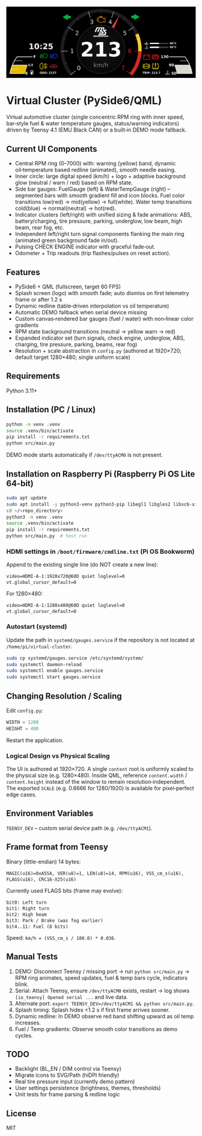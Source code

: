 ![dashboard](dashboard.png)
# Virtual Cluster (PySide6/QML)

Virtual automotive cluster (single concentric RPM ring with inner speed, bar‑style fuel & water temperature gauges, status/warning indicators) driven by Teensy 4.1 (EMU Black CAN) or a built‑in DEMO mode fallback.

## Current UI Components
- Central RPM ring (0–7000) with: warning (yellow) band, dynamic oil‑temperature based redline (animated), smooth needle easing.
- Inner circle: large digital speed (km/h) + logo + adaptive background glow (neutral / warn / red) based on RPM state.
- Side bar gauges: FuelGauge (left) & WaterTempGauge (right) – segmented bars with smooth gradient fill and icon blocks. Fuel color transitions low(red) → mid(yellow) → full(white). Water temp transitions cold(blue) → normal(neutral) → hot(red).
- Indicator clusters (left/right) with unified sizing & fade animations: ABS, battery/charging, tire pressure, parking, underglow, low beam, high beam, rear fog, etc.
- Independent left/right turn signal components flanking the main ring (animated green background fade in/out).
- Pulsing CHECK ENGINE indicator with graceful fade‑out.
- Odometer + Trip readouts (trip flashes/pulses on reset action).

## Features
- PySide6 + QML (fullscreen, target 60 FPS)
- Splash screen (logo) with smooth fade; auto dismiss on first telemetry frame or after 1.2 s
- Dynamic redline (table‑driven interpolation vs oil temperature)
- Automatic DEMO fallback when serial device missing
- Custom canvas‑rendered bar gauges (fuel / water) with non‑linear color gradients
- RPM state background transitions (neutral → yellow warn → red)
- Expanded indicator set (turn signals, check engine, underglow, ABS, charging, tire pressure, parking, beams, rear fog)
- Resolution + scale abstraction in `config.py` (authored at 1920×720; default target 1280×480; single uniform scale)

## Requirements
Python 3.11+

## Installation (PC / Linux)
```bash
python -m venv .venv
source .venv/bin/activate
pip install -r requirements.txt
python src/main.py
```
DEMO mode starts automatically if `/dev/ttyACM0` is not present.

## Installation on Raspberry Pi (Raspberry Pi OS Lite 64-bit)
```bash
sudo apt update
sudo apt install -y python3-venv python3-pip libegl1 libgles2 libxcb-xinerama0
cd ~/<repo_directory>
python3 -m venv .venv
source .venv/bin/activate
pip install -r requirements.txt
python src/main.py  # test run
```

### HDMI settings in `/boot/firmware/cmdline.txt` (Pi OS Bookworm)
Append to the existing single line (do NOT create a new line):
```
video=HDMI-A-1:1920x720@60D quiet loglevel=0 vt.global_cursor_default=0
```
For 1280×480:
```
video=HDMI-A-1:1280x480@60D quiet loglevel=0 vt.global_cursor_default=0
```

### Autostart (systemd)
Update the path in `systemd/gauges.service` if the repository is not located at `/home/pi/virtual-cluster`.
```bash
sudo cp systemd/gauges.service /etc/systemd/system/
sudo systemctl daemon-reload
sudo systemctl enable gauges.service
sudo systemctl start gauges.service
```

## Changing Resolution / Scaling
Edit `config.py`:
```python
WIDTH = 1280
HEIGHT = 480
```
Restart the application.

### Logical Design vs Physical Scaling
The UI is authored at 1920×720. A single `content` root is uniformly scaled to the physical size (e.g. 1280×480). Inside QML, reference `content.width` / `content.height` instead of the window to remain resolution‑independent. The exported `SCALE` (e.g. 0.6666 for 1280/1920) is available for pixel‑perfect edge cases.

## Environment Variables
`TEENSY_DEV` – custom serial device path (e.g. `/dev/ttyACM1`).

## Frame format from Teensy
Binary (little-endian) 14 bytes:
```
MAGIC(u16)=0xA55A, VER(u8)=1, LEN(u8)=14, RPM(u16), VSS_cm_s(u16), FLAGS(u16), CRC16-X25(u16)
```
Currently used FLAGS bits (frame may evolve):
```
bit0: Left turn
bit1: Right turn
bit2: High beam
bit3: Park / Brake (was fog earlier)
bit4..11: Fuel (8 bits)
```
Speed: `km/h = (VSS_cm_s / 100.0) * 0.036`.

## Manual Tests
1. DEMO: Disconnect Teensy / missing port → run `python src/main.py` → RPM ring animates, speed updates, fuel & temp bars cycle, indicators blink.
2. Serial: Attach Teensy, ensure `/dev/ttyACM0` exists, restart → log shows `[io_teensy] Opened serial ...` and live data.
3. Alternate port: `export TEENSY_DEV=/dev/ttyACM1 && python src/main.py`.
4. Splash timing: Splash hides <1.2 s if first frame arrives sooner.
5. Dynamic redline: In DEMO observe red band shifting upward as oil temp increases.
6. Fuel / Temp gradients: Observe smooth color transitions as demo cycles.

## TODO
- Backlight (BL_EN / DIM control via Teensy)
- Migrate icons to SVG/Path (hiDPI friendly)
- Real tire pressure input (currently demo pattern)
- User settings persistence (brightness, themes, thresholds)
- Unit tests for frame parsing & redline logic

## License
MIT
